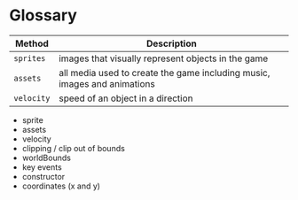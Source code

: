 # Glossary

| Method      | Description                          |
| ----------- | ------------------------------------ |
| `sprites`   | images that visually represent objects in the game    |
| `assets`    | all media used to create the game including music, images and animations   |
| `velocity`  | speed of an object in a direction  |

- sprite
- assets
- velocity
- clipping / clip out of bounds
- worldBounds
- key events
- constructor
- coordinates (x and y)